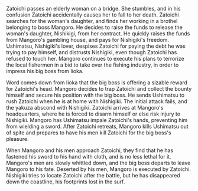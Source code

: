<!-- Zatoichi in Desperation (1972) -->

Zatoichi passes an elderly woman on a bridge. She stumbles, and in his confusion Zatoichi accidentally causes her to fall to her death. Zatoichi searches for the woman's daughter, and finds her working in a brothel belonging to boss Mangoro. He decides to raise the funds to release the woman's daughter, Nishikigi, from her contract. He quickly raises the funds from Mangoro's gambling house, and pays for Nishigiki's freedom. Ushimatsu, Nishigiki's lover, despises Zatoichi for paying the debt he was trying to pay himself, and distrusts Nishigiki, even though Zatoichi has refused to touch her. Mangoro continues to execute his plans to terrorize the local fishermen in a bid to take over the fishing industry, in order to impress his big boss from Iioka.

Word comes down from Iioka that the big boss is offering a sizable reward for Zatoichi's head. Mangoro decides to trap Zatoichi and collect the bounty himself and secure his position with the big boss. He sends Ushimatsu to rush Zatoichi when he is at home with Nishigiki. The initial attack fails, and the yakuza abscond with Nishigiki. Zatoichi arrives at Mangoro's headquarters, where he is forced to disarm himself or else risk injury to Nishigiki. Mangoro has Ushimatsu impale Zatoichi's hands, preventing him from wielding a sword. After Zatoichi retreats, Mangoro kills Ushimatsu out of spite and prepares to have his men kill Zatoichi for the big boss's pleasure.

When Mangoro and his men approach Zatoichi, they find that he has fastened his sword to his hand with cloth, and is no less lethal for it. Mangoro's men are slowly whittled down, and the big boss departs to leave Mangoro to his fate. Deserted by his men, Mangoro is executed by Zatoichi. Nishigiki tries to locate Zatoichi after the battle, but he has disappeared down the coastline, his footprints lost in the surf.